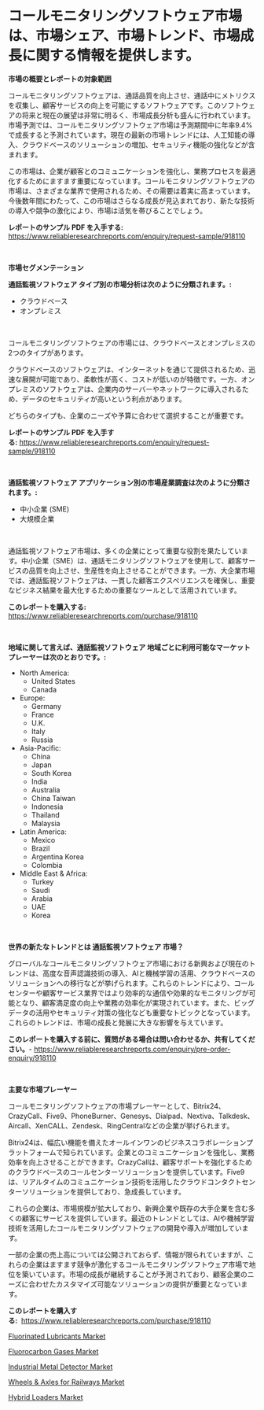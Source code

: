 <p><h1>コールモニタリングソフトウェア市場は、市場シェア、市場トレンド、市場成長に関する情報を提供します。</h1></p><p><strong>市場の概要とレポートの対象範囲</strong></p>
<p><p>コールモニタリングソフトウェアは、通話品質を向上させ、通話中にメトリクスを収集し、顧客サービスの向上を可能にするソフトウェアです。このソフトウェアの将来と現在の展望は非常に明るく、市場成長分析も盛んに行われています。市場予測では、コールモニタリングソフトウェア市場は予測期間中に年率9.4%で成長すると予測されています。現在の最新の市場トレンドには、人工知能の導入、クラウドベースのソリューションの増加、セキュリティ機能の強化などが含まれます。</p><p>この市場は、企業が顧客とのコミュニケーションを強化し、業務プロセスを最適化するためにますます重要になっています。コールモニタリングソフトウェアの市場は、さまざまな業界で使用されるため、その需要は着実に高まっています。今後数年間にわたって、この市場はさらなる成長が見込まれており、新たな技術の導入や競争の激化により、市場は活気を帯びることでしょう。</p></p>
<p><strong>レポートのサンプル PDF を入手する:</strong> <a href="https://www.reliableresearchreports.com/enquiry/request-sample/918110">https://www.reliableresearchreports.com/enquiry/request-sample/918110</a></p>
<p>&nbsp;</p>
<p><strong>市場セグメンテーション</strong></p>
<p><strong>通話監視ソフトウェア タイプ別の市場分析は次のように分類されます。:</strong></p>
<p><ul><li>クラウドベース</li><li>オンプレミス</li></ul></p>
<p>&nbsp;</p>
<p><p>コールモニタリングソフトウェアの市場には、クラウドベースとオンプレミスの2つのタイプがあります。</p><p>クラウドベースのソフトウェアは、インターネットを通じて提供されるため、迅速な展開が可能であり、柔軟性が高く、コストが低いのが特徴です。一方、オンプレミスのソフトウェアは、企業内のサーバーやネットワークに導入されるため、データのセキュリティが高いという利点があります。</p><p>どちらのタイプも、企業のニーズや予算に合わせて選択することが重要です。</p></p>
<p><strong>レポートのサンプル PDF を入手する:</strong>&nbsp;<a href="https://www.reliableresearchreports.com/enquiry/request-sample/918110">https://www.reliableresearchreports.com/enquiry/request-sample/918110</a></p>
<p>&nbsp;</p>
<p><strong> 通話監視ソフトウェア アプリケーション別の市場産業調査は次のように分類されます。:</strong></p>
<p><ul><li>中小企業 (SME)</li><li>大規模企業</li></ul></p>
<p>&nbsp;</p>
<p><p>通話監視ソフトウェア市場は、多くの企業にとって重要な役割を果たしています。中小企業（SME）は、通話モニタリングソフトウェアを使用して、顧客サービスの品質を向上させ、生産性を向上させることができます。一方、大企業市場では、通話監視ソフトウェアは、一貫した顧客エクスペリエンスを確保し、重要なビジネス結果を最大化するための重要なツールとして活用されています。</p></p>
<p><strong>このレポートを購入する:</strong>&nbsp; <a href="https://www.reliableresearchreports.com/purchase/918110">https://www.reliableresearchreports.com/purchase/918110</a></p>
<p>&nbsp;</p>
<p><strong>地域に関して言えば、通話監視ソフトウェア 地域ごとに利用可能なマーケットプレーヤーは次のとおりです。:</strong></p>
<p><ul>
    <li>
        North America:
        <ul>
            <li>United States</li>
            <li>Canada</li>
        </ul>
    </li>
    <li>
        Europe:
        <ul>
            <li>Germany</li>
            <li>France</li>
            <li>U.K.</li>
            <li>Italy</li>
            <li>Russia</li>
        </ul>
    </li>
    <li>
        Asia-Pacific:
        <ul>
            <li>China</li>
            <li>Japan</li>
            <li>South Korea</li>
            <li>India</li>
            <li>Australia</li>
            <li>China Taiwan</li>
            <li>Indonesia</li>
            <li>Thailand</li>
            <li>Malaysia</li>
        </ul>
    </li>
    <li>
        Latin America:
        <ul>
            <li>Mexico</li>
            <li>Brazil</li>
            <li>Argentina Korea</li>
            <li>Colombia</li>
        </ul>
    </li>
    <li>
        Middle East & Africa:
        <ul>
            <li>Turkey</li>
            <li>Saudi</li>
            <li>Arabia</li>
            <li>UAE</li>
            <li>Korea</li>
        </ul>
    </li>
    </ul></p>
<p>&nbsp;</p>
<p><strong>世界の新たなトレンドとは 通話監視ソフトウェア 市場？</strong></p>
<p><p>グローバルなコールモニタリングソフトウェア市場における新興および現在のトレンドは、高度な音声認識技術の導入、AIと機械学習の活用、クラウドベースのソリューションへの移行などが挙げられます。これらのトレンドにより、コールセンターや顧客サービス業界ではより効率的な通信や効果的なモニタリングが可能となり、顧客満足度の向上や業務の効率化が実現されています。また、ビッグデータの活用やセキュリティ対策の強化なども重要なトピックとなっています。これらのトレンドは、市場の成長と発展に大きな影響を与えています。</p></p>
<p><strong>このレポートを購入する前に、質問がある場合は問い合わせるか、共有してください。</strong>- <a href="https://www.reliableresearchreports.com/enquiry/pre-order-enquiry/918110">https://www.reliableresearchreports.com/enquiry/pre-order-enquiry/918110</a></p>
<p>&nbsp;</p>
<p><strong>主要な市場プレーヤー</strong></p>
<p><p>コールモニタリングソフトウェアの市場プレーヤーとして、Bitrix24、CrazyCall、Five9、PhoneBurner、Genesys、Dialpad、Nextiva、Talkdesk、Aircall、XenCALL、Zendesk、RingCentralなどの企業が挙げられます。</p><p>Bitrix24は、幅広い機能を備えたオールインワンのビジネスコラボレーションプラットフォームで知られています。企業とのコミュニケーションを強化し、業務効率を向上させることができます。CrazyCallは、顧客サポートを強化するためのクラウドベースのコールセンターソリューションを提供しています。Five9は、リアルタイムのコミュニケーション技術を活用したクラウドコンタクトセンターソリューションを提供しており、急成長しています。</p><p>これらの企業は、市場規模が拡大しており、新興企業や既存の大手企業を含む多くの顧客にサービスを提供しています。最近のトレンドとしては、AIや機械学習技術を活用したコールモニタリングソフトウェアの開発や導入が増加しています。</p><p>一部の企業の売上高については公開されておらず、情報が限られていますが、これらの企業はますます競争が激化するコールモニタリングソフトウェア市場で地位を築いています。市場の成長が継続することが予測されており、顧客企業のニーズに合わせたカスタマイズ可能なソリューションの提供が重要となっています。</p></p>
<p><strong>このレポートを購入する:</strong>&nbsp;&nbsp;<a href="https://www.reliableresearchreports.com/purchase/918110">https://www.reliableresearchreports.com/purchase/918110</a></p>
<p><p><a href="https://view.publitas.com/reportprime-1/global-fluorinated-lubricants-market-size-and-market-trends-insights-and-projections-from-2024-to-2031/">Fluorinated Lubricants Market</a></p><p><a href="https://view.publitas.com/reportprime-1/insights-into-fluorocarbon-gases-market-size-analysing-market-share-trends-and-growth-from-2024-to-2031/">Fluorocarbon Gases Market</a></p><p><a href="https://five-trouble-98a.notion.site/Industrial-Metal-Detector-Market-Challenges-Opportunities-and-Growth-Drivers-and-Major-Market-Pla-c50fa7c20a694e8789bd46cd7e485fcc">Industrial Metal Detector Market</a></p><p><a href="https://fuschia-pecorino-a6d.notion.site/Wheels-Axles-for-Railways-Market-Offers-Provide-Insightful-Data-for-the-Time-Period-from-2024-to-2-54149e30528b42f0b1feb6f3710b683d">Wheels & Axles for Railways Market</a></p><p><a href="https://simplistic-meeting-7ee.notion.site/Hybrid-Loaders-Market-Provides-a-Comprehensive-Analysis-Including-a-Macro-Overview-of-the-Market-as--79dfad21092a4027b7dd1ce337ecd7ab">Hybrid Loaders Market</a></p></p>